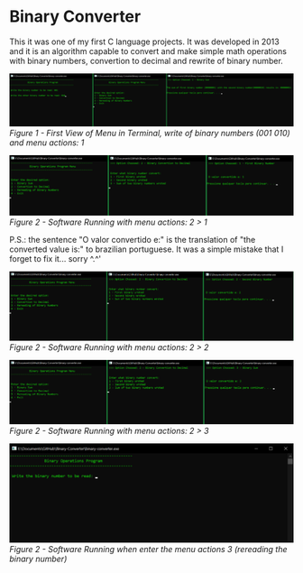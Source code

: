 # Binary Converter

This it was one of my first C language projects. It was developed in 2013 and it is an algorithm capable to convert and make simple math operations with binary numbers, convertion to decimal and rewrite of binary number.

![First View of Menu](https://raw.githubusercontent.com/joaonetocz/Binary-Converter/main/images/img-1.png)
_Figure 1 - First View of Menu in Terminal, write of binary numbers (001 010) and menu actions: 1_



![First View of Menu](https://raw.githubusercontent.com/joaonetocz/Binary-Converter/main/images/img-2.png)
_Figure 2 - Software Running with menu actions: 2 > 1_

P.S.: the sentence "O valor convertido e:" is the translation of "the converted value is:" to brazilian portuguese. It was a simple mistake that I forget to fix it... sorry ^.^'

![First View of Menu](https://raw.githubusercontent.com/joaonetocz/Binary-Converter/main/images/img-3.png)
_Figure 2 - Software Running with menu actions: 2 > 2_

![First View of Menu](https://raw.githubusercontent.com/joaonetocz/Binary-Converter/main/images/img-4.png)
_Figure 2 - Software Running with menu actions: 2 > 3_

![First View of Menu](https://raw.githubusercontent.com/joaonetocz/Binary-Converter/main/images/img-5.png)
_Figure 2 - Software Running when enter the menu actions 3 (rereading the binary number)_
